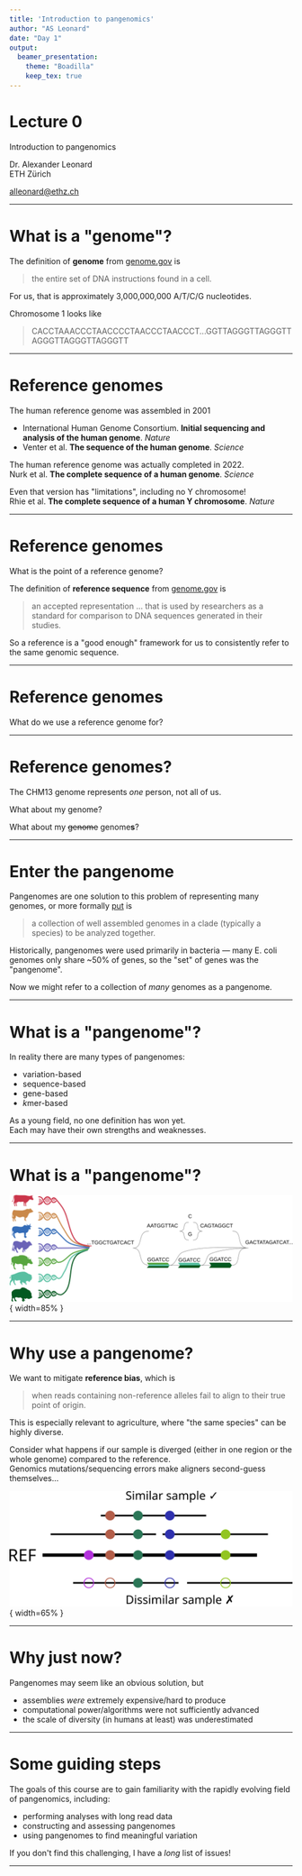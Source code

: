 ```yaml
---
title: 'Introduction to pangenomics'
author: "AS Leonard"
date: "Day 1"
output:
  beamer_presentation:
    theme: "Boadilla"
    keep_tex: true
---
```


# Lecture 0

Introduction to pangenomics

Dr. Alexander Leonard  \
ETH Zürich

[alleonard@ethz.ch](alleonard@ethz.ch)

---

[//]: # (Day 1: 8.30am - 9.15am)

# What is a "genome"?

The definition of **genome** from [genome.gov](https://www.genome.gov/genetics-glossary/Genome) is

> the entire set of DNA instructions found in a cell.

For us, that is approximately 3,000,000,000 A/T/C/G nucleotides.

Chromosome 1 looks like

> CACCTAAACCCTAACCCCTAACCCTAACCCT...GGTTAGGGTTAGGGTTAGGGTTAGGGTTAGGGTT

---

# Reference genomes

The human reference genome was assembled in 2001

 - International Human Genome Consortium. **Initial sequencing and analysis of the human genome**. *Nature*
 - Venter et al. **The sequence of the human genome**. *Science*

The human reference genome was actually completed in 2022. \
Nurk et al. **The complete sequence of a human genome**. *Science*

Even that version has "limitations", including no Y chromosome! \
Rhie et al. **The complete sequence of a human Y chromosome**. *Nature*

 ---

# Reference genomes

What is the point of a reference genome?

The definition of **reference sequence** from [genome.gov](https://www.genome.gov/genetics-glossary/Human-Genome-Reference-Sequence) is

>an accepted representation ... that is used by researchers as a standard for comparison to DNA sequences generated in their studies.

So a reference is a "good enough" framework for us to consistently refer to the same genomic sequence.

 ---

# Reference genomes

What do we use a reference genome for?

[//]: # (Interactive question)

 ---

# Reference genomes?

The CHM13 genome represents *one* person, not all of us.

What about my genome?

What about my ~~genome~~ genome**s**?

---

# Enter the pangenome

Pangenomes are one solution to this problem of representing many genomes, or more formally [put](https://lh3.github.io/2024/03/29/what-is-a-pangenome) is

>a collection of well assembled genomes in a clade (typically a species) to be analyzed together.

Historically, pangenomes were used primarily in bacteria — many E. coli genomes only share ~50% of genes, so the "set" of genes was the "pangenome".

Now we might refer to a collection of *many* genomes as a pangenome.

---

# What is a "pangenome"?

In reality there are many types of pangenomes:

 - variation-based
 - sequence-based
 - gene-based
 - *k*mer-based

As a young field, no one definition has won yet. \
Each may have their own strengths and weaknesses.

---

# What is a "pangenome"?

![BPC diagram](img/BPC_diagram.svg){ width=85% }

---

# Why use a pangenome?

We want to mitigate **reference bias**, which is

> when reads containing non-reference alleles fail to align to their true point of origin.

This is especially relevant to agriculture, where "the same species" can be highly diverse.

Consider what happens if our sample is diverged (either in one region or the whole genome) compared to the reference. \
Genomics mutations/sequencing errors make aligners second-guess themselves...

![reference bias in alignment](img/reference_bias.svg){ width=65% }

---

# Why just now?

Pangenomes may seem like an obvious solution, but

 - assemblies *were* extremely expensive/hard to produce
 - computational power/algorithms were not sufficiently advanced
 - the scale of diversity (in humans at least) was underestimated

---

# Some guiding steps

The goals of this course are to gain familiarity with the rapidly evolving field of pangenomics, including:

 - performing analyses with long read data
 - constructing and assessing pangenomes
 - using pangenomes to find meaningful variation

If you don't find this challenging, I have a *long* list of issues!

---
